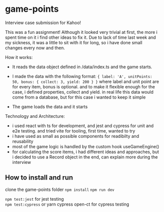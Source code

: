 # game-points

Interview case submission for Kahoo!

This was a fun assignment! Although it looked very trivial at first, the more i spent time on it i find other ideas to fix it. Due to lack of time last week and my sickness, it was a little to sit with it for long, so i have done small changes every now and then.

How it works:
- It reads the data object defined in /data/index.ts and the game starts.
- I made the data with the following format:
   `{ label: 'A', unitPoints: 50, bonus: { collect: 3, yield: 200 } }`
   where label and unit point are for every item, bonus is optional. and to make it flexible enough for the case, i defined properties, collect and      yield. in real life this data would come from a database, but for this case i wanted to keep it simple
   
- The game loads the data and it starts

Technology and Architecture:
- i used react with ts for development, and jest and cypress for unit and e2e testing. and tried vite for tooling, first time, wanted to try
- i have used as small as possible components for readibilty and reusability
- most of the game logic is handled by the custom hook useGameEngine()
- for calculating the score items, i had different ideas and approaches, but i decided to use a Record object in the end, can explain more during the interview


## How to install and run
clone the game-points folder
`npm install`
`npm run dev`

`npm test:jest` for jest testing <br>
`npm test:cypress` or yarn cypress open-ct for cypress testing

